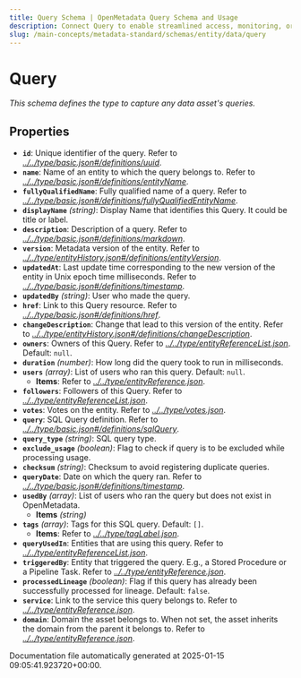 ```yaml
---
title: Query Schema | OpenMetadata Query Schema and Usage
description: Connect Query to enable streamlined access, monitoring, or search of enterprise data using secure and scalable integrations.
slug: /main-concepts/metadata-standard/schemas/entity/data/query
---
```


# Query

*This schema defines the type to capture any data asset's queries.*

## Properties

- **`id`**: Unique identifier of the query. Refer to *[../../type/basic.json#/definitions/uuid](#/../type/basic.json#/definitions/uuid)*.
- **`name`**: Name of an entity to which the query belongs to. Refer to *[../../type/basic.json#/definitions/entityName](#/../type/basic.json#/definitions/entityName)*.
- **`fullyQualifiedName`**: Fully qualified name of a query. Refer to *[../../type/basic.json#/definitions/fullyQualifiedEntityName](#/../type/basic.json#/definitions/fullyQualifiedEntityName)*.
- **`displayName`** *(string)*: Display Name that identifies this Query. It could be title or label.
- **`description`**: Description of a query. Refer to *[../../type/basic.json#/definitions/markdown](#/../type/basic.json#/definitions/markdown)*.
- **`version`**: Metadata version of the entity. Refer to *[../../type/entityHistory.json#/definitions/entityVersion](#/../type/entityHistory.json#/definitions/entityVersion)*.
- **`updatedAt`**: Last update time corresponding to the new version of the entity in Unix epoch time milliseconds. Refer to *[../../type/basic.json#/definitions/timestamp](#/../type/basic.json#/definitions/timestamp)*.
- **`updatedBy`** *(string)*: User who made the query.
- **`href`**: Link to this Query resource. Refer to *[../../type/basic.json#/definitions/href](#/../type/basic.json#/definitions/href)*.
- **`changeDescription`**: Change that lead to this version of the entity. Refer to *[../../type/entityHistory.json#/definitions/changeDescription](#/../type/entityHistory.json#/definitions/changeDescription)*.
- **`owners`**: Owners of this Query. Refer to *[../../type/entityReferenceList.json](#/../type/entityReferenceList.json)*. Default: `null`.
- **`duration`** *(number)*: How long did the query took to run in milliseconds.
- **`users`** *(array)*: List of users who ran this query. Default: `null`.
  - **Items**: Refer to *[../../type/entityReference.json](#/../type/entityReference.json)*.
- **`followers`**: Followers of this Query. Refer to *[../../type/entityReferenceList.json](#/../type/entityReferenceList.json)*.
- **`votes`**: Votes on the entity. Refer to *[../../type/votes.json](#/../type/votes.json)*.
- **`query`**: SQL Query definition. Refer to *[../../type/basic.json#/definitions/sqlQuery](#/../type/basic.json#/definitions/sqlQuery)*.
- **`query_type`** *(string)*: SQL query type.
- **`exclude_usage`** *(boolean)*: Flag to check if query is to be excluded while processing usage.
- **`checksum`** *(string)*: Checksum to avoid registering duplicate queries.
- **`queryDate`**: Date on which the query ran. Refer to *[../../type/basic.json#/definitions/timestamp](#/../type/basic.json#/definitions/timestamp)*.
- **`usedBy`** *(array)*: List of users who ran the query but does not exist in OpenMetadata.
  - **Items** *(string)*
- **`tags`** *(array)*: Tags for this SQL query. Default: `[]`.
  - **Items**: Refer to *[../../type/tagLabel.json](#/../type/tagLabel.json)*.
- **`queryUsedIn`**: Entities that are using this query. Refer to *[../../type/entityReferenceList.json](#/../type/entityReferenceList.json)*.
- **`triggeredBy`**: Entity that triggered the query. E.g., a Stored Procedure or a Pipeline Task. Refer to *[../../type/entityReference.json](#/../type/entityReference.json)*.
- **`processedLineage`** *(boolean)*: Flag if this query has already been successfully processed for lineage. Default: `false`.
- **`service`**: Link to the service this query belongs to. Refer to *[../../type/entityReference.json](#/../type/entityReference.json)*.
- **`domain`**: Domain the asset belongs to. When not set, the asset inherits the domain from the parent it belongs to. Refer to *[../../type/entityReference.json](#/../type/entityReference.json)*.


Documentation file automatically generated at 2025-01-15 09:05:41.923720+00:00.
